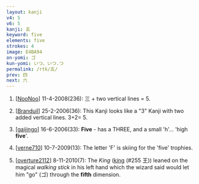 ```yaml
---
layout: kanji
v4: 5
v6: 5
kanji: 五
keyword: five
elements: five
strokes: 4
image: E4BA94
on-yomi: ゴ
kun-yomi: いつ、いつ.つ
permalink: /rtk/五/
prev: 四
next: 六
---
```


1) [<a href="http://kanji.koohii.com/profile/NooNoo">NooNoo</a>] 11-4-2008(236): 三 + two vertical lines = 5.

2) [<a href="http://kanji.koohii.com/profile/Branduil">Branduil</a>] 25-2-2006(36): This Kanji looks like a &quot;3&quot; Kanji with two added vertical lines. 3+2= 5.

3) [<a href="http://kanji.koohii.com/profile/gaijingo">gaijingo</a>] 16-6-2006(33): <strong>Five</strong> - has a THREE, and a small &#039;h&#039;... &#039;high<strong> five</strong>&#039;.

4) [<a href="http://kanji.koohii.com/profile/verne710">verne710</a>] 10-7-2009(13): The letter &#039;F&#039; is skiing for the &#039;five&#039; trophies.

5) [<a href="http://kanji.koohii.com/profile/overture2112">overture2112</a>] 8-11-2010(7): The <em>King</em> (<a href="../v4/255.html">king</a> (#255 王)) leaned on the magical <em>walking stick</em> in his left hand which the wizard said would let him &quot;go&quot; (ゴ) through the <strong>fifth</strong> dimension.

